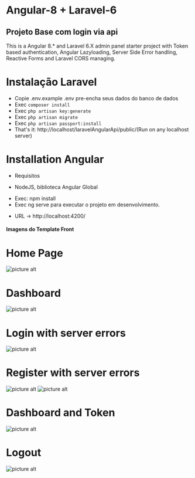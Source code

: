# Angular-8 + Laravel-6
## Projeto Base com login via api

This is a Angular 8.* and Laravel 6.X admin panel starter project with Token based authentication, Angular Lazyloading, Server Side Error handling, Reactive Forms and Laravel CORS managing.

# Instalação Laravel

* Copie .env.example .env pre-encha seus dados do banco de dados
* Exec `composer install`
* Exec `php artisan key:generate`
* Exec `php artisan migrate`
* Exec `php artisan passport:install`
* That's it: http://localhost/laravelAngularApi/public/(Run on any localhost server)

# Installation Angular

* Requisitos
 - NodeJS, biblioteca Angular Global 
* Exec: npm install
* Exec ng serve para executar o projeto em desenvolvimento. 
 - URL -> http://localhost:4200/

#### Imagens do Template Front

# Home Page
![picture alt](https://github.com/Mahanteshkumbar/Angular-8-Laravel-6-user-Login/blob/master/screenshots/Token%20Auth%20Laravel%20and%20Angular.png)

# Dashboard
![picture alt](https://github.com/Mahanteshkumbar/Angular-8-Laravel-6-user-Login/blob/master/screenshots/dashboard.png)

# Login with server errors
![picture alt](https://github.com/Mahanteshkumbar/Angular-8-Laravel-6-user-Login/blob/master/screenshots/login.png)

# Register with server errors
![picture alt](https://github.com/Mahanteshkumbar/Angular-8-Laravel-6-user-Login/blob/master/screenshots/register.png)
![picture alt](https://github.com/Mahanteshkumbar/Angular-8-Laravel-6-user-Login/blob/master/screenshots/server%20errors%20register.png)

# Dashboard and Token 
![picture alt](https://github.com/Mahanteshkumbar/Angular-8-Laravel-6-user-Login/blob/master/screenshots/dashbosr%20token.png)

# Logout
![picture alt](https://github.com/Mahanteshkumbar/Angular-8-Laravel-6-user-Login/blob/master/screenshots/user%20logged%20out.png)

